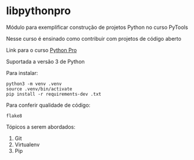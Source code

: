 # libpythonpro

Módulo para exemplificar construção de projetos Python no curso PyTools

Nesse curso é ensinado como contribuir com projetos de código aberto

Link para o curso [Python Pro](https://www.python.pro.br)

Suportada a versão 3 de Python

Para instalar:

````console
python3 -m venv .venv
source .venv/bin/activate
pip install -r requirements-dev .txt
````

Para conferir qualidade de código:
````console
flake8
````
Tópicos a serem abordados:
 1. Git
 2. Virtualenv
 3. Pip

